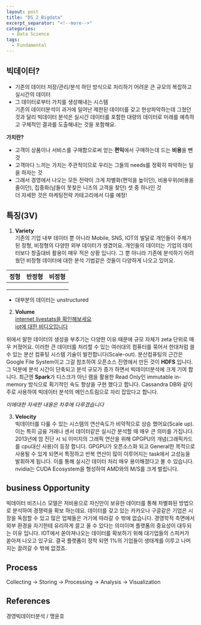 ```yaml
---
layout: post
title: "DS_2_Bigdata"
excerpt_separator: "<!--more-->"
categories:
  - Data Science
tags:
  - Fundamental
---
```


## 빅데이터?
- 기존의 데이터 저장/관리/분석 하던 방식으로 처리하기 어려운 큰 규모의 복잡하고 실시간의 데이터
- 그 데이터로부터 가치를 생성해내는 시스템  
기존의 데이터분석이 과거에 일어난 제한된 데이터를 갖고 현상파악하는데 그쳤던 것과 달리 
빅데이터 분석은 실시간 데이터를 포함한 대량의 데이터로 미래를 예측하고 구체적인 결과를 도출해내는 것을 포함해요.


**가치란?**  
- 고객이 상품이나 서비스를 구매함으로써 얻는 **편익**에서 구매하는데 드는 **비용**을 뺀 것
- 고객마다 느끼는 가치는 주관적이므로 우리는 그들의 needs를 정확히 파악하는 일을 하자는 것
- 그래서 경영에서 나오는 모든 전략이 크게 차별화(편익을 높이던), 비용우위(비용을 줄이던), 집중화(남들이 못찾은 니즈의 고객을 찾던) 셋 중 하나인 것  
더 자세한 것은 마케팅전략 카테고리에서 다룰 예정!

## 특징(3V)
1. **Variety**  
기존의 기업 내부 데이터 뿐 아니라 Mobile, SNS, IOT의 발달로 개인들이 주체가된 정형, 비정형의 다양한 
외부 데이터가 생겼어요. 개인들의 데이터는 기업의 데이터보다 창출대비 활용이 매우 적은 상황 입니다. 그 뿐 아니라 
기존에 분석하기 어려웠던 비정형 데이터에 대한 분석 기법같은 것들이 다양하게 나오고 있어요.

|정형|반정형|비정형|
|----|-----|------|
||||
||||
||||
* 대부분의 데이터는 unstructured

2. **Volume**  
[internet livestats을 확인해보세요](http://www.internetlivestats.com/)  
[iot에 대한 비디오입니다](https://www.youtube.com/watch?v=Q3ur8wzzhBU)  

위에서 말한 데이터의 생성을 부추기는 다양한 이유 때문에 규모 자체가 zeta 단위로 매우 커졌어요.
이러한 큰 데이터를 처리할 수 있는 여러대의 컴퓨터를 묶어서 한대처럼 쓸 수 있는 분산 컴퓨팅 시스템 기술이 발전합니다(Scale-out).
분산컴퓨팅의 근간은 Google File System이고 그걸 참조하여 오픈소스 진영에서 만든 것이 **HDFS** 입니다. 
그 덕분에 분석 시간이 단축되고 분석 규모가 증가 하면서 빅데이터분석에 크게 기여 합니다. 최근엔 **Spark**가 디스크가 아닌 
램을 활용한 Read Only인 immutable in-memory 방식으로 획기적인 속도 향상을 구현 했다고 합니다. Cassandra DB와 같이 주로 사용하여 빅데이터 분석의 메인스트림으로 자리 잡았다고 합니다.

*이에대한 자세한 내용은 차후에 다루겠습니다*   


3. **Velocity**  
빅데이터를 다룰 수 있는 시스템의 연산속도가 비약적으로 상승 했어요(Scale up). 이는 특히 금융 거래나 센서 데이터같은 실시간 분석할 때 
매우 큰 의미를 가집니다. 2013년에 암 진단 시 뇌 이미지의 그래픽 연산을 위해 GPGPU의 개념(그래픽카드를 cpu대신 사용)이 등장 합니다.
GPGPU가 오픈소스화 되고 General한 목적으로 사용될 수 있게 되면서 특정하고 반복 연산이 많이 이루어지는 task에서 고성능을 발휘하게 됩니다.
이를 통해 실시간 데이터 처리 매우 용이해졌다고 볼 수 있습니다. nvidia는 CUDA Ecosystem을 형성하여 AMD와의 M/S를 크게 벌립니다.


## business Opportunity

빅데이터 비즈니스 모델은 저비용으로 자신만이 보유한 데이터를 통해 차별화된 방법으로 분석하여 경쟁력을 확보 하는데요.
데이터를 갖고 있는 카카오나 구글같은 기업은 시장을 독점할 수 있고 많은 업체들은 거기에 따라갈 수 밖에 없습니다.
경영학적 측면에서 외부 환경을 자기한테 유리하게 끌고 올 수 있다는 의미이며 플랫폼의 중요성이 대두되는 이유 입니다.
IOT에서 쏟아져나오는 데이터를 확보하기 위해 대기업들의 스피커가 쏟아져 나오고 있구요. 결국 플랫폼이 정착 되면 
1%의 기업들이 생태계를 이루고 나머지는 끌려갈 수 밖에 없겠죠.

## Process

Collecting -> Storing -> Processing -> Analysis -> Visualization




## References
경영빅데이터분석 / 맹윤호 
